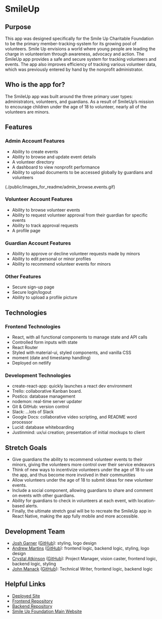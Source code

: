 # SmileUp

## Purpose

This app was designed specifically for the Smile Up Charitable Foundation to be the primary member-tracking-system for its growing pool of volunteers. Smile Up envisions a world where young people are leading the charge in volunteerism through awareness, advocacy and action. The SmileUp app provides a safe and secure system for tracking volunteers and events. The app also improves efficiency of tracking various volunteer data, which was previously entered by hand by the nonprofit administrator.

## Who is the app for?

The SmileUp app was built around the three primary user types: administrators, volunteers, and guardians. As a result of SmileUp’s mission to encourage children under the age of 18 to volunteer, nearly all of the volunteers are minors.

## Features

### Admin Account Features

- Ability to create events
- Ability to browse and update event details
- A volunteer directory
- A dashboard to view nonprofit performance
- Ability to upload documents to be accessed globally by guardians and volunteers

(./public/images_for_readme/admin_browse.events.gif)

### Volunteer Account Features

- Ability to browse volunteer events
- Ability to request volunteer approval from their guardian for specific events
- Ability to track approval requests
- A profile page

### Guardian Account Features

- Ability to approve or decline volunteer requests made by minors
- Ability to edit personal or minor profiles
- Ability to recommend volunteer events for minors

### Other Features

- Secure sign-up page
- Secure login/logout
- Ability to upload a profile picture

## Technologies

### Frontend Technologies

- React, with all functional components to manage state and API calls
- Controlled form inputs with state
- React Router
- Styled with material-ui, styled components, and vanilla CSS
- moment (date and timestamp handling)
- Deployed on netlify

### Development Technologies

- create-react-app: quickly launches a react dev environment
- Trello: collaborative Kanban board.
- Postico: database management
- nodemon: real-time server updater
- Git & GitHub: version control
- Slack: ...lots of Slack
- Google Docs: collaborative video scripting, and README word processor
- Lucid: database whiteboarding
- Justinmind: ux/ui creation; presentation of initial mockups to client

## Stretch Goals

- Give guardians the ability to recommend volunteer events to their minors, giving the volunteers more control over their service endeavors
- Think of new ways to incentivize volunteers under the age of 18 to use the app, and thus become more involved in their communities
- Allow volunteers under the age of 18 to submit ideas for new volunteer events.
- Include a social component, allowing guardians to share and comment on events with other guardians.
- Ability for guardians to check in volunteers at each event, with location-based alerts.
- Finally, the ultimate stretch goal will be to recreate the SmileUp app in React Native, making the app fully mobile and more accessible.

## Development Team

- [Josh Garner](https://mrjgarner.com/) ([GitHub](https://github.com/jg-2021)): styling, logo design
- [Andrew Martins](https://www.linkedin.com/in/andrew-martins-jr/) ([GitHub](https://github.com/martins309)): frontend logic, backend logic, styling, logo design
- [Crystal Atkinson](https://www.linkedin.com/in/crystal-atkinson/) ([GitHub](https://github.com/crystalatk)): Project Manager, vision caster, frontend logic, backend logic, styling
- [John Manack](https://www.linkedin.com/in/john-manack/) ([GitHub](https://github.com/john-manack)): Technical Writer, frontend logic, backend logic

## Helpful Links

- [Deployed Site](https://smileup.netlify.app/)
- [Frontend Repository](https://github.com/crystalatk/smile_up)
- [Backend Repository](https://github.com/crystalatk/smileUp_back)
- [Smile Up Foundation Main Website](http://www.smileupfoundation.org/)
